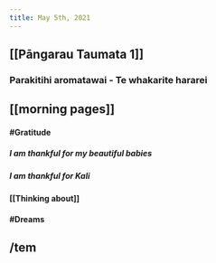 ```yaml
---
title: May 5th, 2021
---
```


## [[Pāngarau Taumata 1]]
### Parakitihi aromatawai - Te whakarite hararei
## [[morning pages]]
#### #Gratitude
##### I am thankful for my beautiful babies
##### I am thankful for Kali
#### [[Thinking about]]
#### #Dreams
## /tem
